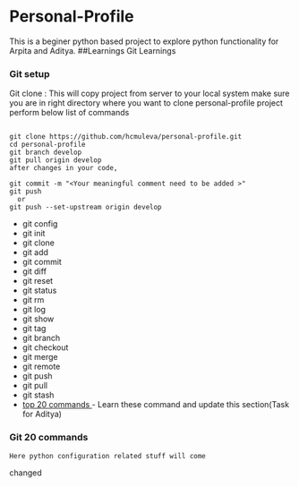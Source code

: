 # Personal-Profile
This is a beginer python based project to explore python functionality for Arpita and Aditya.
##Learnings 
Git Learnings
### Git setup 
Git clone : This will copy project from server to your local system
make sure you are in right  directory where you want to clone personal-profile project
perform below list of commands
```shell script

git clone https://github.com/hcmuleva/personal-profile.git
cd personal-profile
git branch develop
git pull origin develop
after changes in your code, 

git commit -m "<Your meaningful comment need to be added >"
git push 
  or 
git push --set-upstream origin develop

```
* git config
* git init
* git clone
* git add
* git commit
* git diff
* git reset
* git status
* git rm
* git log
* git show
* git tag
* git branch
* git checkout
* git merge
* git remote
* git push
* git pull
* git stash
* [top 20 commands ](https://www.edureka.co/blog/git-commands-with-example/) - Learn these command and update this 
section(Task for Aditya)
### Git 20 commands 
```shell script
Here python configuration related stuff will come

```

changed


